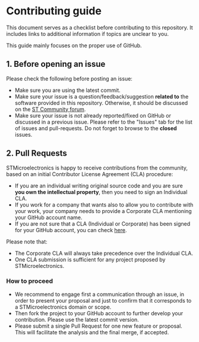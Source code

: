 # Contributing guide

This document serves as a checklist before contributing to this repository. It includes links to additional information if topics are unclear to you.

This guide mainly focuses on the proper use of GitHub.

## 1. Before opening an issue

Please check the following before posting an issue:
- Make sure you are using the latest commit.
- Make sure your issue is a question/feedback/suggestion **related to** the software provided in this repository. Otherwise, it should be discussed on the [ST Community forum](https://community.st.com/s/).
- Make sure your issue is not already reported/fixed on GitHub or discussed in a previous issue. Please refer to the "Issues" tab for the list of issues and pull-requests. Do not forget to browse to the **closed** issues.

## 2. Pull Requests

STMicroelectronics is happy to receive contributions from the community, based on an initial Contributor License Agreement (CLA) procedure:
* If you are an individual writing original source code and you are sure **you own the intellectual property**, then you need to sign an Individual CLA.
* If you work for a company that wants also to allow you to contribute with your work, your company needs to provide a Corporate CLA mentioning your GitHub account name.
* If you are not sure that a CLA (Individual or Corporate) has been signed for your GitHub account, you can check [here](https://cla.st.com).

Please note that:
* The Corporate CLA will always take precedence over the Individual CLA.
* One CLA submission is sufficient for any project proposed by STMicroelectronics.

### How to proceed

* We recommend to engage first a communication through an issue, in order to present your proposal and just to confirm that it corresponds to a STMicroelectronics domain or scope.
* Then fork the project to your GitHub account to further develop your contribution. Please use the latest commit version.
* Please submit a single Pull Request for one new feature or proposal. This will facilitate the analysis and the final merge, if accepted.
